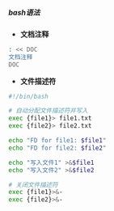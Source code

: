 ##### bash语法

- **文档注释**
```bash
: << DOC
文档注释
DOC
```

- **文件描述符**
```bash
#!/bin/bash

# 自动分配文件描述符并写入
exec {file1}> file1.txt
exec {file2}> file2.txt

echo "FD for file1: $file1"
echo "FD for file2: $file2"

echo "写入文件1" >&$file1
echo "写入文件2" >&$file2

# 关闭文件描述符
exec {file1}>&-
exec {file2}>&-
```